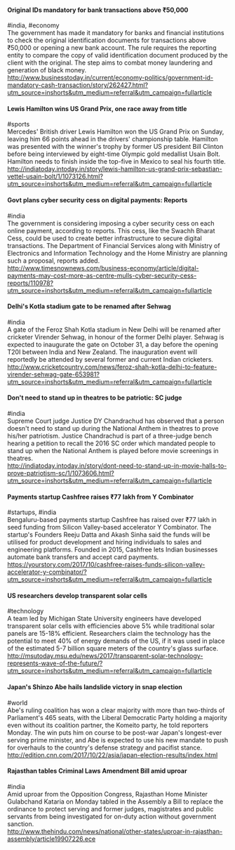 
#### Original IDs mandatory for bank transactions above ₹50,000
#india, #economy  
The government has made it mandatory for banks and financial institutions to check the original identification documents for transactions above ₹50,000 or opening a new bank account. The rule requires the reporting entity to compare the copy of valid identification document produced by the client with the original. The step aims to combat money laundering and generation of black money.  
http://www.businesstoday.in/current/economy-politics/government-id-mandatory-cash-transaction/story/262427.html?utm_source=inshorts&utm_medium=referral&utm_campaign=fullarticle

#### Lewis Hamilton wins US Grand Prix, one race away from title
#sports  
Mercedes' British driver Lewis Hamilton won the US Grand Prix on Sunday, leaving him 66 points ahead in the drivers' championship table. Hamilton was presented with the winner's trophy by former US president Bill Clinton before being interviewed by eight-time Olympic gold medallist Usain Bolt. Hamilton needs to finish inside the top-five in Mexico to seal his fourth title.  
http://indiatoday.intoday.in/story/lewis-hamilton-us-grand-prix-sebastian-vettel-usain-bolt/1/1073126.html?utm_source=inshorts&utm_medium=referral&utm_campaign=fullarticle

#### Govt plans cyber security cess on digital payments: Reports
#india  
The government is considering imposing a cyber security cess on each online payment, according to reports. This cess, like the Swachh Bharat Cess, could be used to create better infrastructure to secure digital transactions. The Department of Financial Services along with Ministry of Electronics and Information Technology and the Home Ministry are planning such a proposal, reports added.  
http://www.timesnownews.com/business-economy/article/digital-payments-may-cost-more-as-centre-mulls-cyber-security-cess-reports/110978?utm_source=inshorts&utm_medium=referral&utm_campaign=fullarticle

#### Delhi's Kotla stadium gate to be renamed after Sehwag
#india  
A gate of the Feroz Shah Kotla stadium in New Delhi will be renamed after cricketer Virender Sehwag, in honour of the former Delhi player. Sehwag is expected to inaugurate the gate on October 31, a day before the opening T20I between India and New Zealand. The inauguration event will reportedly be attended by several former and current Indian cricketers.  
http://www.cricketcountry.com/news/feroz-shah-kotla-delhi-to-feature-virender-sehwag-gate-653981?utm_source=inshorts&utm_medium=referral&utm_campaign=fullarticle

#### Don't need to stand up in theatres to be patriotic: SC judge
#india  
Supreme Court judge Justice DY Chandrachud has observed that a person doesn't need to stand up during the National Anthem in theatres to prove his/her patriotism. Justice Chandrachud is part of a three-judge bench hearing a petition to recall the 2016 SC order which mandated people to stand up when the National Anthem is played before movie screenings in theatres.  
http://indiatoday.intoday.in/story/dont-need-to-stand-up-in-movie-halls-to-prove-patriotism-sc/1/1073606.html?utm_source=inshorts&utm_medium=referral&utm_campaign=fullarticle

#### Payments startup Cashfree raises ₹77 lakh from Y Combinator
#startups, #india  
Bengaluru-based payments startup Cashfree has raised over ₹77 lakh in seed funding from Silicon Valley-based accelerator Y Combinator. The startup's Founders Reeju Datta and Akash Sinha said the funds will be utilised for product development and hiring individuals to sales and engineering platforms. Founded in 2015, Cashfree lets Indian businesses automate bank transfers and accept card payments.  
https://yourstory.com/2017/10/cashfree-raises-funds-silicon-valley-accelerator-y-combinator/?utm_source=inshorts&utm_medium=referral&utm_campaign=fullarticle

#### US researchers develop transparent solar cells
#technology  
A team led by Michigan State University engineers have developed transparent solar cells with efficiencies above 5% while traditional solar panels are 15-18% efficient. Researchers claim the technology has the potential to meet 40% of energy demands of the US, if it was used in place of the estimated 5-7 billion square meters of the country's glass surface.  
http://msutoday.msu.edu/news/2017/transparent-solar-technology-represents-wave-of-the-future/?utm_source=inshorts&utm_medium=referral&utm_campaign=fullarticle

#### Japan's Shinzo Abe hails landslide victory in snap election
#world  
Abe's ruling coalition has won a clear majority with more than two-thirds of Parliament's 465 seats, with the Liberal Democratic Party holding a majority even without its coalition partner, the Komeito party, he told reporters Monday. The win puts him on course to be post-war Japan's longest-ever serving prime minister, and Abe is expected to use his new mandate to push for overhauls to the country's defense strategy and pacifist stance.  
http://edition.cnn.com/2017/10/22/asia/japan-election-results/index.html

#### Rajasthan tables Criminal Laws Amendment Bill amid uproar
#india  
Amid uproar from the Opposition Congress, Rajasthan Home Minister Gulabchand Kataria on Monday tabled in the Assembly a Bill to replace the ordinance to protect serving and former judges, magistrates and public servants from being investigated for on-duty action without government sanction.  
http://www.thehindu.com/news/national/other-states/uproar-in-rajasthan-assembly/article19907226.ece
